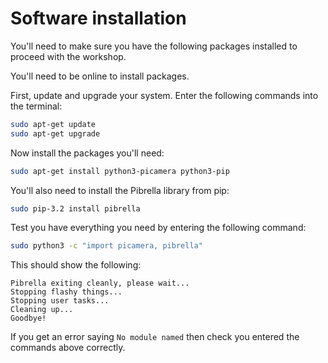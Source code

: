 # Software installation

You'll need to make sure you have the following packages installed to proceed with the workshop.

You'll need to be online to install packages.

First, update and upgrade your system. Enter the following commands into the terminal:

```bash
sudo apt-get update
sudo apt-get upgrade
```

Now install the packages you'll need:

```bash
sudo apt-get install python3-picamera python3-pip
```

You'll also need to install the Pibrella library from pip:

```bash
sudo pip-3.2 install pibrella
```

Test you have everything you need by entering the following command:

```bash
sudo python3 -c "import picamera, pibrella"
```

This should show the following:

```
Pibrella exiting cleanly, please wait...
Stopping flashy things...
Stopping user tasks...
Cleaning up...
Goodbye!
```

If you get an error saying `No module named` then check you entered the commands above correctly.
